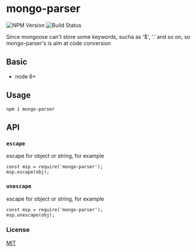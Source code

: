 # mongo-parser

![NPM Version](https://img.shields.io/npm/v/mongo-parser.svg?style=flat)
![Build Status](https://travis-ci.org/wupengFEX/mongo-parser.svg?branch=master)

Since mongoose can't store some keywords, sucha as '$', '.' and so on, so mongo-parser's is aim at code conversion

## Basic

- node 6+

## Usage

`npm i mongo-parser`

## API

### `escape`

escape for object or string, for example

```
const msp = require('mongo-parser');
msp.escape(obj);
```

### `unescape`

escape for object or string, for example

```
const msp = require('mongo-parser');
msp.unescape(obj);
```

### License

[MIT](https://github.com/wupengFEX/mongo-parser/blob/master/LICENSE)